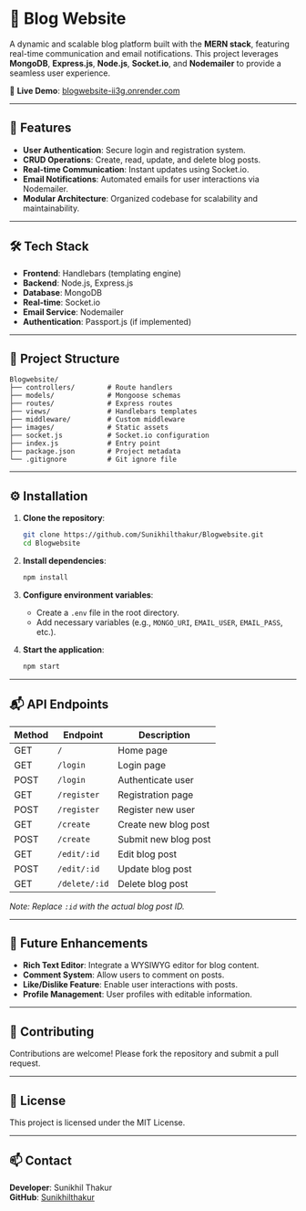 
# 📝 Blog Website

A dynamic and scalable blog platform built with the **MERN stack**, featuring real-time communication and email notifications. This project leverages **MongoDB**, **Express.js**, **Node.js**, **Socket.io**, and **Nodemailer** to provide a seamless user experience.

🔗 **Live Demo**: [blogwebsite-ii3g.onrender.com](https://blogwebsite-ii3g.onrender.com)

---

## 🚀 Features

- **User Authentication**: Secure login and registration system.
- **CRUD Operations**: Create, read, update, and delete blog posts.
- **Real-time Communication**: Instant updates using Socket.io.
- **Email Notifications**: Automated emails for user interactions via Nodemailer.
- **Modular Architecture**: Organized codebase for scalability and maintainability.

---

## 🛠️ Tech Stack

- **Frontend**: Handlebars (templating engine)
- **Backend**: Node.js, Express.js
- **Database**: MongoDB
- **Real-time**: Socket.io
- **Email Service**: Nodemailer
- **Authentication**: Passport.js (if implemented)

---

## 📁 Project Structure

```
Blogwebsite/
├── controllers/        # Route handlers
├── models/             # Mongoose schemas
├── routes/             # Express routes
├── views/              # Handlebars templates
├── middleware/         # Custom middleware
├── images/             # Static assets
├── socket.js           # Socket.io configuration
├── index.js            # Entry point
├── package.json        # Project metadata
└── .gitignore          # Git ignore file
```

---

## ⚙️ Installation

1. **Clone the repository**:
   ```bash
   git clone https://github.com/Sunikhilthakur/Blogwebsite.git
   cd Blogwebsite
   ```

2. **Install dependencies**:
   ```bash
   npm install
   ```

3. **Configure environment variables**:
   - Create a `.env` file in the root directory.
   - Add necessary variables (e.g., `MONGO_URI`, `EMAIL_USER`, `EMAIL_PASS`, etc.).

4. **Start the application**:
   ```bash
   npm start
   ```

---

## 📬 API Endpoints

| Method | Endpoint           | Description             |
|--------|--------------------|-------------------------|
| GET    | `/`                | Home page               |
| GET    | `/login`           | Login page              |
| POST   | `/login`           | Authenticate user       |
| GET    | `/register`        | Registration page       |
| POST   | `/register`        | Register new user       |
| GET    | `/create`          | Create new blog post    |
| POST   | `/create`          | Submit new blog post    |
| GET    | `/edit/:id`        | Edit blog post          |
| POST   | `/edit/:id`        | Update blog post        |
| GET    | `/delete/:id`      | Delete blog post        |

*Note: Replace `:id` with the actual blog post ID.*

---

## 📌 Future Enhancements

- **Rich Text Editor**: Integrate a WYSIWYG editor for blog content.
- **Comment System**: Allow users to comment on posts.
- **Like/Dislike Feature**: Enable user interactions with posts.
- **Profile Management**: User profiles with editable information.

---

## 🤝 Contributing

Contributions are welcome! Please fork the repository and submit a pull request.

---

## 📄 License

This project is licensed under the MIT License.

---

## 📫 Contact

**Developer**: Sunikhil Thakur  
**GitHub**: [Sunikhilthakur](https://github.com/Sunikhilthakur)
